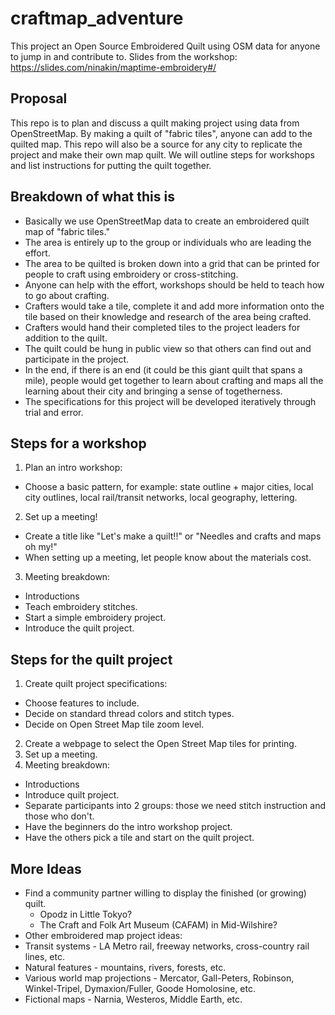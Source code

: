 # craftmap_adventure
This project an Open Source Embroidered Quilt using OSM data for anyone to jump in and contribute to.  Slides from the workshop: https://slides.com/ninakin/maptime-embroidery#/

## Proposal
This repo is to plan and discuss a quilt making project using data from OpenStreetMap.  By making a quilt of "fabric tiles", anyone can  add to the quilted map. This repo will also be a source for any city to replicate the project and make their own map quilt.  We will outline steps for workshops and list instructions for putting the quilt together.

## Breakdown of what this is
* Basically we use OpenStreetMap data to create an embroidered quilt map of "fabric tiles." 
* The area is entirely up to the group or individuals who are leading the effort.
* The area to be quilted is broken down into a grid that can be printed for people to craft using embroidery or cross-stitching.
* Anyone can help with the effort, workshops should be held to teach how to go about crafting.
* Crafters would take a tile, complete it and add more information onto the tile based on their knowledge and research of the area being crafted.
* Crafters would hand their completed tiles to the project leaders for addition to the quilt.
* The quilt could be hung in public view so that others can find out and participate in the project.
* In the end, if there is an end (it could be this giant quilt that spans a mile), people would get together to learn about crafting and maps all the learning about their city and bringing a sense of togetherness.
* The specifications for this project will be developed iteratively through trial and error.

## Steps for a workshop

1. Plan an intro workshop:
 * Choose a basic pattern, for example: state outline + major cities, local city outlines, local rail/transit networks, local geography, lettering.
2. Set up a meeting!
 * Create a title like "Let's make a quilt!!" or "Needles and crafts and maps oh my!"
 * When setting up a meeting, let people know about the materials cost.
3. Meeting breakdown:
 * Introductions
 * Teach embroidery stitches.
 * Start a simple embroidery project.
 * Introduce the quilt project.

## Steps for the quilt project

1. Create quilt project specifications:
  * Choose features to include.
  * Decide on standard thread colors and stitch types.
  * Decide on Open Street Map tile zoom level.
2. Create a webpage to select the Open Street Map tiles for printing.
3. Set up a meeting.
4. Meeting breakdown:
  * Introductions
  * Introduce quilt project.
  * Separate participants into 2 groups: those we need stitch instruction and those who don't.
  * Have the beginners do the intro workshop project.
  * Have the others pick a tile and start on the quilt project.

## More Ideas

* Find a community partner willing to display the finished (or growing) quilt.
  * Opodz in Little Tokyo?
  * The Craft and Folk Art Museum (CAFAM) in Mid-Wilshire?
* Other embroidered map project ideas:
 * Transit systems - LA Metro rail, freeway networks, cross-country rail lines, etc.
 * Natural features - mountains, rivers, forests, etc.
 * Various world map projections - Mercator, Gall-Peters, Robinson, Winkel-Tripel, Dymaxion/Fuller, Goode Homolosine, etc.
 * Fictional maps - Narnia, Westeros, Middle Earth, etc.
